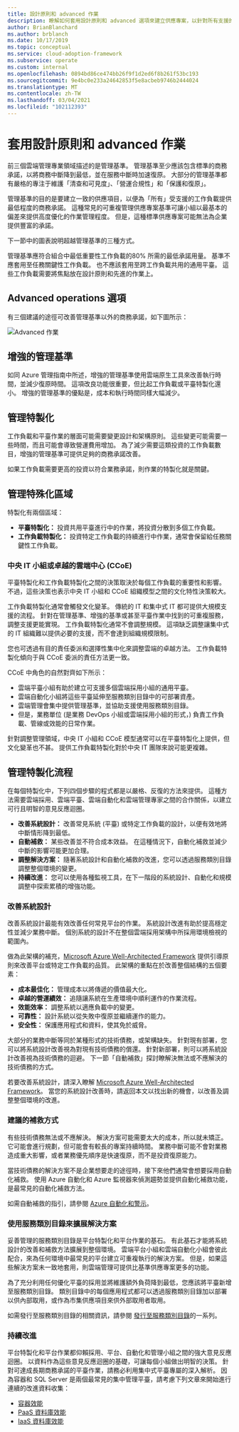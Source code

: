 ```yaml
---
title: 設計原則和 advanced 作業
description: 瞭解如何套用設計原則和 advanced 選項來建立供應專案，以針對所有支援的工作負載提供最低程度的商務承諾。
author: BrianBlanchard
ms.author: brblanch
ms.date: 10/17/2019
ms.topic: conceptual
ms.service: cloud-adoption-framework
ms.subservice: operate
ms.custom: internal
ms.openlocfilehash: 0894bd86ce474bb26f9f1d2ed6f8b261f53bc193
ms.sourcegitcommit: 9e4bc0e233a24642853f5e8acbeb9746b2444024
ms.translationtype: MT
ms.contentlocale: zh-TW
ms.lasthandoff: 03/04/2021
ms.locfileid: "102112393"
---
```

# <a name="apply-design-principles-and-advanced-operations"></a>套用設計原則和 advanced 作業

前三個雲端管理專業領域描述的是管理基準。 管理基準至少應該包含標準的商務承諾，以將商務中斷降到最低，並在服務中斷時加速復原。 大部分的管理基準都有嚴格的專注于維護「清查和可見度」、「營運合規性」和「保護和復原」。

管理基準的目的是要建立一致的供應項目，以便為「所有」受支援的工作負載提供最低程度的商務承諾。 這種常見的可重複管理供應專案基準可讓小組以最基本的偏差來提供高度優化的作業管理程度。 但是，這種標準供應專案可能無法為企業提供豐富的承諾。

下一節中的圖表說明超越管理基準的三種方式。

管理基準應符合組合中最低重要性工作負載的80% 所需的最低承諾用量。 基準不應套用至任務關鍵性工作負載。 也不應該套用至跨工作負載共用的通用平臺。 這些工作負載需要將焦點放在設計原則和先進的作業上。

## <a name="advanced-operations-options"></a>Advanced operations 選項

有三個建議的途徑可改善管理基準以外的商務承諾，如下圖所示：

![Advanced 作業](../_images/manage/beyond-the-baseline.png)

## <a name="enhanced-management-baseline"></a>增強的管理基準

如同 Azure 管理指南中所述，增強的管理基準使用雲端原生工具來改善執行時間，並減少復原時間。 這項改良功能很重要，但比起工作負載或平臺特製化還小。 增強的管理基準的優點是，成本和執行時間同樣大幅減少。

## <a name="management-specialization"></a>管理特製化

工作負載和平臺作業的層面可能需要變更設計和架構原則。 這些變更可能需要一些時間，而且可能會導致營運費用增加。 為了減少需要這類投資的工作負載數目，增強的管理基準可提供足夠的商務承諾改善。

如果工作負載需要更高的投資以符合業務承諾，則作業的特製化就是關鍵。

## <a name="areas-of-management-specialization"></a>管理特殊化區域

特製化有兩個區域：

- **平臺特製化：** 投資共用平臺進行中的作業，將投資分散到多個工作負載。
- **工作負載特製化：** 投資特定工作負載的持續進行中作業，通常會保留給任務關鍵性工作負載。

### <a name="central-it-team-or-cloud-center-of-excellence-ccoe"></a>中央 IT 小組或卓越的雲端中心 (CCoE) 

平臺特製化和工作負載特製化之間的決策取決於每個工作負載的重要性和影響。 不過，這些決策也表示中央 IT 小組和 CCoE 組織模型之間的文化特性決策較大。

工作負載特製化通常會觸發文化變革。 傳統的 IT 和集中式 IT 都可提供大規模支援的流程。 針對在管理基準、增強的基準或甚至平臺作業中找到的可重複服務，調整支援更能實現。 工作負載特製化通常不會調整規模。 這項缺乏調整讓集中式的 IT 組織難以提供必要的支援，而不會達到組織規模限制。

您也可透過有目的責任委派和選擇性集中化來調整雲端的卓越方法。 工作負載特製化傾向于與 CCoE 委派的責任方法更一致。

CCoE 中角色的自然對齊如下所示：

- 雲端平臺小組有助於建立可支援多個雲端採用小組的通用平臺。
- 雲端自動化小組將這些平臺延伸至服務類別目錄中的可部署資產。
- 雲端管理會集中提供管理基準，並協助支援使用服務類別目錄。
- 但是，業務單位 (是業務 DevOps 小組或雲端採用小組的形式，) 負責工作負載、管線或效能的日常作業。

針對調整管理領域，中央 IT 小組和 CCoE 模型通常可以在平臺特製化上提供，但文化變革也不甚。 提供工作負載特製化對於中央 IT 團隊來說可能更複雜。

## <a name="management-specialization-processes"></a>管理特製化流程

在每個特製化中，下列四個步驟的程式都是以嚴格、反復的方法來提供。 這種方法需要雲端採用、雲端平臺、雲端自動化和雲端管理專家之間的合作關係，以建立可行且明智的意見反應迴圈。

- **改善系統設計：** 改善常見系統 (平臺) 或特定工作負載的設計，以便有效地將中斷情形降到最低。
- **自動補救：** 某些改善並不符合成本效益。 在這種情況下，自動化補救並減少中斷的影響可能更加合理。
- **調整解決方案：** 隨著系統設計和自動化補救的改進，您可以透過服務類別目錄調整整個環境的變更。
- **持續改進：** 您可以使用各種監視工具，在下一階段的系統設計、自動化和規模調整中探索累積的增強功能。

### <a name="improve-system-design"></a>改善系統設計

改善系統設計最能有效改善任何常見平台的作業。 系統設計改進有助於提高穩定性並減少業務中斷。 個別系統的設計不在整個雲端採用架構中所採用環境檢視的範圍內。

做為此架構的補充，[Microsoft Azure Well-Architected Framework](/azure/architecture/framework/) 提供引導原則來改善平台或特定工作負載的品質。 此架構的重點在於改善整個結構的五個要素：

- **成本最佳化：** 管理成本以將傳遞的價值最大化。
- **卓越的營運績效：** 追隨讓系統在生產環境中順利運作的作業流程。
- **效能效率：** 調整系統以適應負載中的變更。
- **可靠性：** 設計系統以從失敗中復原並繼續運作的能力。
- **安全性：** 保護應用程式和資料，使其免於威脅。

大部分的業務中斷等同於某種形式的技術債務，或架構缺失。 針對現有部署，您可以將系統設計改善視為對現有技術債務的償還。 針對新部署，則可以將系統設計改善視為技術債務的迴避。 下一節「自動補救」探討瞭解決無法或不應解決的技術債務的方式。

若要改善系統設計，請深入瞭解 [Microsoft Azure Well-Architected Framework](/azure/architecture/framework/)。 當您的系統設計改善時，請返回本文以找出新的機會，以改善及調整整個環境的改進。

### <a name="automated-remediation"></a>建議的補救方式

有些技術債務無法或不應解決。 解決方案可能需要太大的成本，所以就未矯正。 它可能會進行規劃，但可能會有較長的專案持續時間。 業務中斷可能不會對業務造成重大影響，或者業務優先順序是快速復原，而不是投資復原能力。

當技術債務的解決方案不是企業想要走的途徑時，接下來他們通常會想要採用自動化補救。 使用 Azure 自動化和 Azure 監視器來偵測趨勢並提供自動化補救功能，是最常見的自動化補救方法。

如需自動補救的指引，請參閱 [Azure 自動化和警示](/azure/automation/automation-create-alert-triggered-runbook)。

### <a name="scale-the-solution-with-a-service-catalog"></a>使用服務類別目錄來擴展解決方案

妥善管理的服務類別目錄是平台特製化和平台作業的基石。 有此基石才能將系統設計的改善和補救方法擴展到整個環境。 雲端平台小組和雲端自動化小組會彼此配合，來為任何環境中最常見的平台建立可重複執行的解決方案。 但是，如果這些解決方案未一致地套用，則雲端管理可提供比基準供應專案更多的功能。

為了充分利用任何優化平臺的採用並將維護額外負荷降到最低，您應該將平臺新增至服務類別目錄。 類別目錄中的每個應用程式都可以透過服務類別目錄加以部署以供內部取用，或作為市集供應項目來供外部取用者取用。

如需發行至服務類別目錄的相關資訊，請參閱 [發行至服務類別目錄](/azure/azure-resource-manager/managed-applications/publish-service-catalog-app)的一系列。

### <a name="continuous-improvement"></a>持續改進

平台特製化和平台作業都仰賴採用、平台、自動化和管理小組之間的強大意見反應迴圈。 以資料作為這些意見反應迴圈的基礎，可讓每個小組做出明智的決策。 針對可達成長期商務承諾的平臺作業，請務必利用集中式平臺專屬的深入解析。 因為容器和 SQL Server 是兩個最常見的集中管理平臺，請考慮下列文章來開始進行連續的改進資料收集：

- [容器效能](/azure/azure-monitor/containers/container-insights-overview)
- [PaaS 資料庫效能](/azure/azure-monitor/insights/azure-sql)
- [IaaS 資料庫效能](/azure/azure-monitor/insights/sql-assessment)
